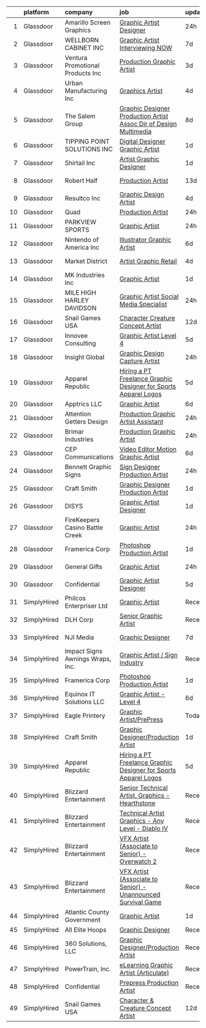 

|    | platform    | company                           | job                                                                                                                                                                                                                                                                                                                                                                                                                                                                                                                                                                                                                                                                                                                                                                                                                                                                                                                                                                            | update_time   | location           |
|---:|:------------|:----------------------------------|:-------------------------------------------------------------------------------------------------------------------------------------------------------------------------------------------------------------------------------------------------------------------------------------------------------------------------------------------------------------------------------------------------------------------------------------------------------------------------------------------------------------------------------------------------------------------------------------------------------------------------------------------------------------------------------------------------------------------------------------------------------------------------------------------------------------------------------------------------------------------------------------------------------------------------------------------------------------------------------|:--------------|:-------------------|
|  1 | Glassdoor   | Amarillo Screen Graphics          | [Graphic Artist Designer](https://www.glassdoor.com/partner/jobListing.htm?pos=107&ao=1110586&s=58&guid=0000018382f377cb8e87f787f922e2c5&src=GD_JOB_AD&t=SR&vt=w&ea=1&cs=1_8535dcfc&cb=1664349337907&jobListingId=1008166600395&cpc=3E251C7E648E8D76&jrtk=3-0-1ge1f6tvej4hs801-1ge1f6u00jm4j800-2797efc4734091fa--6NYlbfkN0BjpucFl1_4abU-LQUFnGid309MGIrLCK9RanelX4GcsKJEW4aTP6WLQjGSDfRGuRLyvus0TyBc83AAXgasm0Om0O67bKmIgwn6PtqG9ZrCgyREiTh7wmTOF5xbZfZvz_YNnPYzMbp5YlwLh85if57RyIA6STo1n1lSnf6xQu2TNkcWu5TWN2FWH3HwkyNbzx0GfAOZyRazSq6Iw47e53tf4BF6Wo0Mx4V_4NQQQubYAGTGFOe52Z072LpftB3Q_zeHy-A8AD6jIL9lIVDfU7HrfLpcLhKs0K7e_SVGcsuxXdj-v6ZdDOCTvuIxdbetQxUhBRBWfciV-j6Hy_ZrhHGLeO77qL30C-8KLrsBNQ_yq1VmHxwSa4PUEwApSoDaalfmEeRXZfbj9MB4OJd52SHQRBl7C_ykCk8Ur4LCu3gNVJ1auPC66R14F0Lg27mpvFtzQJ1eme-eZuRdZMeOlEwDAH8l7uPTwyIam3wHi8ruxv61osZAybmev7F8P11cGXxzw7lv721p8g%3D%3D)                                                                                                 | 24h           | Amarillo, TX       |
|  2 | Glassdoor   | WELLBORN CABINET  INC             | [Graphic Artist   Interviewing NOW](https://www.glassdoor.com/partner/jobListing.htm?pos=115&ao=1110586&s=58&guid=0000018382f377cb8e87f787f922e2c5&src=GD_JOB_AD&t=SR&vt=w&ea=1&cs=1_e4cad24b&cb=1664349337908&jobListingId=1008151330008&cpc=654405A9B1E0A9F5&jrtk=3-0-1ge1f6tvej4hs801-1ge1f6u00jm4j800-9b37facb50ff1e26--6NYlbfkN0AhkjNy_Xj15MaJT8SEVZ_cPLF5-iMt0WSLYnUgPquIKJifxFTALjyZf_g7Fp1SEQjS1_Scan0O1cBmrehnJ7AwLotLL7Aa3qDEIriMcZe3t9JHibZXXJbw0Tz49-woX-nYUxNUWqIaMp4L4lyYlw0OvSjn7zrdhHveLXtnp-39nRhXSTJhKhgQhVWJGySRDOoojznDYkjZkNFJkuRrWPvBhr3xmJ0eVTE0lp6S98bqfYJ0si036XBh5Z7FyX48fpNpgsxmtsSiuW2yVwUJ1sVK4tDPz-x1CaFtaIA-feOKK97NprDCHH87sfHstoIPqSs-PAYu4KVl1b8wEFnAnN5SvR2uNg6uRD2yJ7YQlo4VLCH7u7hd6I8wrmsvEKOtOJ9b_2ekQ6avyK9iyx8klJsgUnWWU1HLwnUpRypkh0x1tGYq9qS4zDSpGSd4Hpm2JO6mIJQlCYSsWZqgpnujnYWYknDJV8A9cX-zFFUW6JknVUC-CgetIrude2hK5NPvTnG-AEp5tb3NjQ%3D%3D)                                                                                       | 7d            | Ashland, AL        |
|  3 | Glassdoor   | Ventura Promotional Products  Inc | [Production Graphic Artist](https://www.glassdoor.com/partner/jobListing.htm?pos=101&ao=1110586&s=58&guid=0000018382f377cb8e87f787f922e2c5&src=GD_JOB_AD&t=SR&vt=w&ea=1&cs=1_e65e318e&cb=1664349337906&jobListingId=1008159828676&cpc=297CB4EAB7D64A33&jrtk=3-0-1ge1f6tvej4hs801-1ge1f6u00jm4j800-eea7ab864527167c--6NYlbfkN0AmkEpnXBeXR7gRO-9s3LZeUKbcpCxMz93nOx2nleaZNjd9-03PD37aqTRAUL_LNoytoBNBN1Zj46u_mGsDakwlxPv1Zo_mMcx0r-jMz7e840o3aZqCa3TR0I0w5Ws501Sb8AhiQ4kK-7UV4PEckjprZFvHvnJpg3n3ZZI6Z-mdob7OyM58VMCGLfkfKEqO3OXYBZlG5y2axDxRhNgntvhMbf3zkEy9VW9sTrOvwzO1QxxIeeBSHyXIja7A64ZhtIT7pGhVnL5AMnTf0Wb-c3BJoFcBXKecdB7Dl8H-CMt57GQhLfPag-YAJIoW0SFWdMLwRywulj6VECAp8wm28KYmPBZAa5_oypqcFrCp3i3IIWoJDgGD3fsfTRaV71h2Iax5hwYGIv5FI9H_l19TRdvJQNi53LI85UT3S1ruNadqiX-hHfoqzj1xMJAOunvcY3bYZtPci3s0xmM7RSG5-y7TjSzsELM3M8Ccl8Iptsb-g4-IES74BRdJhuMo5zDnNRmz3oZZJK_1Zoqv9B_UoEnb)                                                                                           | 3d            | Del Rio, TX        |
|  4 | Glassdoor   | Urban Manufacturing Inc           | [Graphics Artist](https://www.glassdoor.com/partner/jobListing.htm?pos=103&ao=1110586&s=58&guid=0000018382f377cb8e87f787f922e2c5&src=GD_JOB_AD&t=SR&vt=w&ea=1&cs=1_976634dd&cb=1664349337907&jobListingId=1008158287893&cpc=E6B95A06C1BC174B&jrtk=3-0-1ge1f6tvej4hs801-1ge1f6u00jm4j800-5f377a2021e00ffc--6NYlbfkN0A61z6_0YP-K0dctR8SWSSggspyWb-mCnq-hWNF-Wx9Divpa5YRYFHFDTL_9Qco_zMnoy-j5JKWDhEd_KA6MkQZa686DZq28GjB2KggYgIk7E6j10-hLguA7dKqMX-b0awHB803SMfynaPLUBek076No1tNpxqysqa6IvTUB3SnMcItN-yQYPV9WfiCuZgn1f9c4n1RvAIa-2XfyX3SIEJypDOGfGTxaq6gfp_szVOLp1XyCQLJZRJ4T9iC5LT-wLx-yqWJFrUwppvE0o87nbBrsnCHK994oU8XSNpaim9_CJm-OzkzmriI5fPV3v_KJBeFkMbobnmCYMzNH5-qprFLYK4YnkKL0MZqZWtNI1aHq4ByIOFEMdhAPUqunFgb2BDP8NKxvTUh6BzYKKiAytHpPlZDfeV-DUgtwxuRCckzdaj6cUN9HlgaRYE7uEQlqQgpIiAy18Fh1As8_cpgeTRij1Xz58kS5fgKqOY6cwBk_e8J8nrKrWfXb3UUpxnDWqs%3D)                                                                                                                       | 4d            | Vineland, NJ       |
|  5 | Glassdoor   | The Salem Group                   | [Graphic Designer Production Artist  Assoc Dir of Design   Multimedia ](https://www.glassdoor.com/partner/jobListing.htm?pos=118&ao=1110586&s=58&guid=0000018382f377cb8e87f787f922e2c5&src=GD_JOB_AD&t=SR&vt=w&ea=1&cs=1_f38c68b6&cb=1664349337909&jobListingId=1008148990064&cpc=3BA4CE39D5B5DEF5&jrtk=3-0-1ge1f6tvej4hs801-1ge1f6u00jm4j800-2fe65082ed9366e1--6NYlbfkN0DI1J_ROInBGL9dGBTS_0PV-qHgO32yAcDg9F7g9YSAovNFQkFD9voTeHgmiyAO-U6ACilEkod9qCf9qDDbkGdh0XDg9_ONo27BF9o_9TR7TaVFzN1H9NGCu1Toa0no-X56s-C9eyYkdPoTX17ld4KkGt5VT-Uxr6xwWvZOu_3h8iEOymjOjeMKeb3ZQUnCh_sboLQnhA4bkUZxsp2SG6UBArWS4u83s0oecCKLkmDT-ChN4uFIbMzNLMMhNivJiTFHL0s3Gzlx4HwcP_Bw85Ga-T6qSiluMEcF_dPL36Y1h4N6RrfbYAG0c-aUXjkUFgxgekWAhbo5Mzs-Mm8tHPk93EExq65pjYdiSoR2cbQM9HAjJAyNkl1XWAc9SLmTphGMiJldnmIhqjNUxSGdztZf9zZVDxF2zvua2Ein9MziCZ4LIuyZ8iftr9z3MZSGg00KWH76mG6unufDQU2t1uPhbANBuXlWg3dHQB0ArxZ_Atcosu49y1lHyYecgrPZcNHsY1eKZGsoqvMyZZokMycXVhPkC1iEeaUgknqkbEPSVh8AW7SAL1pQ8LU3SRwVJtw%3D) | 8d            | Chicago, IL        |
|  6 | Glassdoor   | TIPPING POINT SOLUTIONS  INC      | [Digital Designer   Graphic Artist](https://www.glassdoor.com/partner/jobListing.htm?pos=129&ao=1136043&s=58&guid=0000018382f377cb8e87f787f922e2c5&src=GD_JOB_AD&t=SR&vt=w&ea=1&cs=1_e348c927&cb=1664349337909&jobListingId=1008164156545&jrtk=3-0-1ge1f6tvej4hs801-1ge1f6u00jm4j800-5a5b36353441e78d-)                                                                                                                                                                                                                                                                                                                                                                                                                                                                                                                                                                                                                                                                        | 1d            | Sierra Vista, AZ   |
|  7 | Glassdoor   | Shirtail Inc                      | [Artist Graphic Designer](https://www.glassdoor.com/partner/jobListing.htm?pos=130&ao=1136043&s=58&guid=0000018382f377cb8e87f787f922e2c5&src=GD_JOB_AD&t=SR&vt=w&ea=1&cs=1_807c9d1e&cb=1664349337909&jobListingId=1008162817713&jrtk=3-0-1ge1f6tvej4hs801-1ge1f6u00jm4j800-925d38f67723315d-)                                                                                                                                                                                                                                                                                                                                                                                                                                                                                                                                                                                                                                                                                  | 1d            | Mesa, AZ           |
|  8 | Glassdoor   | Robert Half                       | [Production Artist](https://www.glassdoor.com/partner/jobListing.htm?pos=117&ao=1110586&s=58&guid=0000018382f377cb8e87f787f922e2c5&src=GD_JOB_AD&t=SR&vt=w&ea=1&cs=1_6de07da5&cb=1664349337909&jobListingId=1008139707650&cpc=F41FEAB56D215062&jrtk=3-0-1ge1f6tvej4hs801-1ge1f6u00jm4j800-a2d8f1b0f5b051a7--6NYlbfkN0CpzDdaQkua3np5pkmj49lKioZwmwxQ-yx5plwbYmV_M5St0DD8rCm1jUOl75MmY2EDNEjKKPoTzQixA_fqxU9oze22zHQ_a3Dnz_fYDX8z_SxSRtGeORCO59NdpRIryK2UAAUq8fzYUtlmFKg4C8x_gu-IEC_O08iGB1Te0U4Ed6o4YZhKvmNBDywf_ugYkGJSts-fkRyvpcc57wev3hXmf5oTAa4PwKtagAyozqapoBxjDr0yx3lRlt3l2Dx8flXQEtcVZAI5xRK7SDguHOVmikQfX7a56hxsvmi4ZuJzmk06RVLbBalk4stCetz-tNJfSwaupAB9ZabgZ1Q9sPpRXndwhqpD7PEFOHwXs66R4Pw25OtMupOp_Y2J6D8mqLHMJUdQhHU7Yx-S9573RStKTeoYpHhLRd2oJQU43IjtFTl2yo_mmHJ49g3rhagtJmmTNueb38RA2oTF-h4bateqm0aNz5qWkenL7bUqlkv8S1tLtyMESlJvNnaWyZs6JuJO8SA2mQ1iQ9LkBOtXCO5Bc8Z_0EPkRGH3J8-Gu7pxdH59vJhh6-YYI0BwymWvdP4%3D)                                                     | 13d           | Chanhassen, MN     |
|  9 | Glassdoor   | Resultco  Inc                     | [Graphic Design Artist](https://www.glassdoor.com/partner/jobListing.htm?pos=104&ao=1110586&s=58&guid=0000018382f377cb8e87f787f922e2c5&src=GD_JOB_AD&t=SR&vt=w&ea=1&cs=1_766c8399&cb=1664349337907&jobListingId=1008158763572&cpc=7F925F5888094D6A&jrtk=3-0-1ge1f6tvej4hs801-1ge1f6u00jm4j800-15b7f6576225facb--6NYlbfkN0DeQGf4AmRrHPxvCZ-7rfCoEZ6TCTj4B1dx3K1REUlgSnB9core8ecicae8SUtyUdSKiVld7nMtvRBR897SQfY4gVUnjHmtnEbSlX65Z2vGizsHrr6BI2qCNxJWbO9sLBnePA7D67Oqowp0gDkhbVv2OfwZYTj-wcoae2h487PkkJpYT7VofTqiKpnJhjuMLYoDaIHV3ts_1M5kLi2fRXmfEhYYCm9pkBDrSj5jyQOz1OJ0tFPRJfZzh87rsH0YGc8Eky3TFHd87l0c0L6Mh5T2lCoXJsAtFUEf3ubKC6IB08Zv2KDdWrmJrIDIZlMTC25XrPe6nNBlLdlcGZD0u3pL-e6wA7p_vDFTIzRHm_cZvwZQR-AWevy799YmzkbLnodcvGlyi2dGXVYDnYqgh7YkIqkUDtxROLAL8Qh1G686elb2CrisFartRAErEvdami0oQPWXDNH5zF1y0p9y9WEyDeAumvLc9t5CNJi96fntfE37mEZF2pv0ARXBFMBLo0QC78Xr_1_18A%3D%3D)                                                                                                   | 4d            | Novi, MI           |
| 10 | Glassdoor   | Quad                              | [Production Artist](https://www.glassdoor.com/partner/jobListing.htm?pos=120&ao=1136043&s=58&guid=0000018382f377cb8e87f787f922e2c5&src=GD_JOB_AD&t=SR&vt=w&cs=1_5790678a&cb=1664349337909&jobListingId=1008164963851&jrtk=3-0-1ge1f6tvej4hs801-1ge1f6u00jm4j800-f9707323c3af910e-)                                                                                                                                                                                                                                                                                                                                                                                                                                                                                                                                                                                                                                                                                             | 24h           | Modesto, CA        |
| 11 | Glassdoor   | PARKVIEW SPORTS                   | [Graphic Artist](https://www.glassdoor.com/partner/jobListing.htm?pos=124&ao=1136043&s=58&guid=0000018382f377cb8e87f787f922e2c5&src=GD_JOB_AD&t=SR&vt=w&ea=1&cs=1_d37024c3&cb=1664349337909&jobListingId=1008165866644&jrtk=3-0-1ge1f6tvej4hs801-1ge1f6u00jm4j800-9b9da3afa688aea5-)                                                                                                                                                                                                                                                                                                                                                                                                                                                                                                                                                                                                                                                                                           | 24h           | Bronx, NY          |
| 12 | Glassdoor   | Nintendo of America Inc           | [Illustrator Graphic Artist](https://www.glassdoor.com/partner/jobListing.htm?pos=119&ao=1136043&s=58&guid=0000018382f377cb8e87f787f922e2c5&src=GD_JOB_AD&t=SR&vt=w&ea=1&cs=1_7e25d69b&cb=1664349337909&jobListingId=1008153239001&jrtk=3-0-1ge1f6tvej4hs801-1ge1f6u00jm4j800-3c9446cf6c02d3fe-)                                                                                                                                                                                                                                                                                                                                                                                                                                                                                                                                                                                                                                                                               | 6d            | Woodland, CA       |
| 13 | Glassdoor   | Market District                   | [Artist  Graphic Retail](https://www.glassdoor.com/partner/jobListing.htm?pos=114&ao=1110586&s=58&guid=0000018382f377cb8e87f787f922e2c5&src=GD_JOB_AD&t=SR&vt=w&cs=1_adcbf505&cb=1664349337908&jobListingId=1008158189613&cpc=217C45A42544DB93&jrtk=3-0-1ge1f6tvej4hs801-1ge1f6u00jm4j800-653a0c0fc59ae39f--6NYlbfkN0B9Z5kUrYpJSl1jY-NmjPX7HlwbyZlOtE5lNuYxyWYp64qwvpN0tWd7xEq6tmpl38fr5cWx_kLuEBvkXmGWxBU54lGztVakqUXuXrPVGLDV5Au0dCm83m9oey21e-1G0mgBYBOQFn6eGJRz_RmZrIuYWXEFVgVEBEA71hXmf2q08fZecjhidaN5BYQTcN6YEpxWLh897K6gcrvuY62DV7Qa6V7zgTKggsUN3W7L3nPFO0Xh8sXkhK32vxUp3K0bmCJaVU3vTYhtu_DOtC8OifehCP1KRkA08Xm8VL4bRYN_NZ-2-8fDo_VgVwWimOyGZSZ4iIv3ijrV-4_UO-64vfiqFu_nLQdVRhO4Oc3pYZ-ekPBEbHtvZ7fYu54YLe1bWMYb7c7PdOXYqVGtNXRV0fOBjcGhQUQiWfHk-_HHop4n4kOrXmr8BS-PYgADVnzTU3qhEm780QqErTyJyk26kQPx6j6RYpd7q0xgYp0SyZduQm4yh6ATz4vUEiZyHBJStb0%3D)                                                                                                                     | 4d            | Pittsburgh, PA     |
| 14 | Glassdoor   | MK Industries  Inc                | [Graphic Artist](https://www.glassdoor.com/partner/jobListing.htm?pos=123&ao=1136043&s=58&guid=0000018382f377cb8e87f787f922e2c5&src=GD_JOB_AD&t=SR&vt=w&ea=1&cs=1_dc83236b&cb=1664349337909&jobListingId=1008162793646&jrtk=3-0-1ge1f6tvej4hs801-1ge1f6u00jm4j800-f7f3d99d73b3db10-)                                                                                                                                                                                                                                                                                                                                                                                                                                                                                                                                                                                                                                                                                           | 1d            | Pascagoula, MS     |
| 15 | Glassdoor   | MILE HIGH HARLEY DAVIDSON         | [Graphic Artist Social Media Specialist](https://www.glassdoor.com/partner/jobListing.htm?pos=109&ao=1110586&s=58&guid=0000018382f377cb8e87f787f922e2c5&src=GD_JOB_AD&t=SR&vt=w&ea=1&cs=1_ee135f77&cb=1664349337908&jobListingId=1008165544160&cpc=9C2286EA3771AAF6&jrtk=3-0-1ge1f6tvej4hs801-1ge1f6u00jm4j800-dcfc0dab65ecee89--6NYlbfkN0BxkLIcfe0oqaYINownie861a0BJtkzmJW-WyGv8J0JYDbpMcxnd0oD_NSa328DRb0HNwogVG2a9wrtyJ8_qQRFHzRFbKAMhXj48MkeoOTidGDAw_IdDvuQ7MOzAHi8dmrLMw2-wNniinoWKoXgyKuyU13fkcKH6Ie-9IPKCfylfciOwGmiE1ytyhQY9wy-oBCe0FPfXx4oQ0tyiNz0ZdzbQO0L-1rYMUUqjkqcAKv3ZyVlNMV0i5hxrAp0-fSB31xTjwsf4419x6KEXrGjh3PlZGy9et8As7ohSeSytzS7sSmEVbo9ka6kLt5H6MdXqbXgWVyoResAXxh25DikuBdkagqRZ9NfYW1c-xWImai0aAPtTS3fp2UenRPHeUKxiH3KB92bOyGOt6q70xaaTQcR7Ho_G0tSOPHZemkl9KBys2aut8Cbp0xwpjf0MMQX5dDyF0bjZ97mWoUV5hU-IGa_p1BP1k2wNOg3YOM5ZbhIsIDaQCUAhE0N5JHGI8N7thWpJ63Ys4utHw%3D%3D)                                                                                  | 24h           | Aurora, CO         |
| 16 | Glassdoor   | Snail Games USA                   | [Character   Creature Concept Artist](https://www.glassdoor.com/partner/jobListing.htm?pos=112&ao=1110586&s=58&guid=0000018382f377cb8e87f787f922e2c5&src=GD_JOB_AD&t=SR&vt=w&ea=1&cs=1_dda71fc3&cb=1664349337908&jobListingId=1008143273068&cpc=F41FEAB56D215062&jrtk=3-0-1ge1f6tvej4hs801-1ge1f6u00jm4j800-c7fdc8aca587ab24--6NYlbfkN0Cw7niSvkhlOnyUOIKh8iEFaGQrF0ehIy67CPytvastGfTep2RELHiWIiCT54p7uGyxwCUjIVnIlsUbpLR9__OCtQWshtYduel-DcqvylTlwFyMqEQesVkn8QFOuSaGCIjGwqe3lTzCEaxD2YU6JqSy_31ccDoySKC852Vlc6X51omYNc8FO4vUWSNooZgotJshgeZjx_CTiw37QCiwKzviSQyzwl8v2KmQRqq2NvTf2pXvZKur1kIAqRNRBhF23k7o5ivs1fgmUIdW-YgRwzUqSQrOzBZbyaxEV3X3-pe1oLjln9NeZUfgxGp0kfdz_74zdA5iqiF6ZR8KV7_c28zsnwjn_CIRj5e2pWPeXE6S-9Fw-bda2IKBfURsygtn05xS80XtxrW9I8I-0Ylx8cXUIraSrm0rhambVNgf5QUpSXreH0OY0rJV4RRgyKynWgrFFpjdi9eGh3yYczYPPxxA)                                                                                                                                                 | 12d           | Remote             |
| 17 | Glassdoor   | Innovee Consulting                | [Graphic Artist   Level 4](https://www.glassdoor.com/partner/jobListing.htm?pos=128&ao=1136043&s=58&guid=0000018382f377cb8e87f787f922e2c5&src=GD_JOB_AD&t=SR&vt=w&ea=1&cs=1_66b2be69&cb=1664349337909&jobListingId=1008156314307&jrtk=3-0-1ge1f6tvej4hs801-1ge1f6u00jm4j800-f15ac7253f8073ab-)                                                                                                                                                                                                                                                                                                                                                                                                                                                                                                                                                                                                                                                                                 | 5d            | Remote             |
| 18 | Glassdoor   | Insight Global                    | [Graphic Design Capture Artist](https://www.glassdoor.com/partner/jobListing.htm?pos=113&ao=1110586&s=58&guid=0000018382f377cb8e87f787f922e2c5&src=GD_JOB_AD&t=SR&vt=w&ea=1&cs=1_d29c7ecf&cb=1664349337908&jobListingId=1008165579531&cpc=AC285F3A3ECA6BB0&jrtk=3-0-1ge1f6tvej4hs801-1ge1f6u00jm4j800-7a86e9afd0e9a655--6NYlbfkN0BKkHZu3wF05EeDimN_p6sYpKCMArvwa95YdH7UpkaBCoSUOkIYlUzf1Pb6Z78DI6MAHITlv1QHEV5C89SsGh7dnC5-_jNo8wc8F0EnkwDE51ZGFRSBSMM8O7NIAJV-YY8aG3l4ONR3GwWPehvG7e8-Qj0ZWQYoschPlvpDiayhKT39cNbHHpBJSJFEj-wfXS6WIAlFCIhuDy3VDdkqO3ZvwE4ZPq8-5l8kyWA5cLODy_LkMrLY1-v_3V09HD43LIMIe3tKZBLl6OYUF1MaYssaUoL-ECh6Ja4xWA9XxUAEF-hhcvkkG23Jcuh4k6zB_uqvY6vPlUVhW7czlV-_ZNcmxwk6f8MIu03Lcz4UryA7Fx4GiS-bUFMebLApN3v7aGyPqjIP5CsM6si43KP0u2fxxe7d4it9zc3-dc_Jd0PO-nEkC1Uqf_rA7qyKB-Xw4h5reaURUIRqBKbeKceRTcz-jIFRU6DxxA759X6U9OI__CCuOjxfX4j0LzCv5b92brPmS0whP2gDh5u4dKE0UfSU)                                                                                       | 24h           | Remote             |
| 19 | Glassdoor   | Apparel Republic                  | [Hiring a PT Freelance Graphic Designer for Sports Apparel Logos](https://www.glassdoor.com/partner/jobListing.htm?pos=121&ao=1136043&s=58&guid=0000018382f377cb8e87f787f922e2c5&src=GD_JOB_AD&t=SR&vt=w&ea=1&cs=1_3fd1e726&cb=1664349337909&jobListingId=1008156650286&jrtk=3-0-1ge1f6tvej4hs801-1ge1f6u00jm4j800-76bf0e28036df4b1-)                                                                                                                                                                                                                                                                                                                                                                                                                                                                                                                                                                                                                                          | 5d            | Remote             |
| 20 | Glassdoor   | Apptrics LLC                      | [Graphic Artist](https://www.glassdoor.com/partner/jobListing.htm?pos=126&ao=1136043&s=58&guid=0000018382f377cb8e87f787f922e2c5&src=GD_JOB_AD&t=SR&vt=w&ea=1&cs=1_fce46310&cb=1664349337909&jobListingId=1008153517779&jrtk=3-0-1ge1f6tvej4hs801-1ge1f6u00jm4j800-175260368a48d5a7-)                                                                                                                                                                                                                                                                                                                                                                                                                                                                                                                                                                                                                                                                                           | 6d            | Hartford, CT       |
| 21 | Glassdoor   | Attention Getters Design          | [Production   Graphic Artist Assistant](https://www.glassdoor.com/partner/jobListing.htm?pos=108&ao=1110586&s=58&guid=0000018382f377cb8e87f787f922e2c5&src=GD_JOB_AD&t=SR&vt=w&ea=1&cs=1_311ffbed&cb=1664349337908&jobListingId=1008165434131&cpc=56632219D727AB75&jrtk=3-0-1ge1f6tvej4hs801-1ge1f6u00jm4j800-adb3087f81ac73a9--6NYlbfkN0COcDw_2rzmOwXmDa2sFdISx-jkk_61EYZJCIePYVoem1pnPAL0h8Gj2onIpTc2T8-kTv7fkaP7ePJ9xhPgoE_uB7WFLWN3oa8tOgQp3jfc2pO2Q1wSoda6yfxLchkznjjyNMxE0-MFrjQFWVaq3PbgQXQh5Nt1fn_utLL0kS1j2SGO-Qv_U12_g3G5QGiN5YpglHpSqGHAG8HhS-ldvyRP-2hW4gC66R_XParAvCasOnfTAgGer43YkxwE_H5HxeUUyqIQgMs94WlnBP7QISy3xwKPOEiSbe0gL9GEUqGGTAJf0r8TLikBfIGqNiV5M8JvavdulV8hvLVKxc8N4A14S-__QbTyz0AWAAnnL9ZYAhLlot2NWQDGhmd4wS5SsfXCDpcANMwXyGa28tZ2640W8xtf-Fkoq149QEvHZyN0NoMdvistQf2DIz4gA2bPpc5aC3N0eVr6Bt06kOT1XFEyOqvfOHnqXnd2_U-305Paeo6mayUdwaDZOweuon7FSbA5OOWCTDddYLlNknFsilC-)                                                                               | 24h           | El Cajon, CA       |
| 22 | Glassdoor   | Brimar Industries                 | [Production Graphic Artist](https://www.glassdoor.com/partner/jobListing.htm?pos=111&ao=1110586&s=58&guid=0000018382f377cb8e87f787f922e2c5&src=GD_JOB_AD&t=SR&vt=w&ea=1&cs=1_0484f4e9&cb=1664349337908&jobListingId=1008165853537&cpc=5E31031E1AFF45A7&jrtk=3-0-1ge1f6tvej4hs801-1ge1f6u00jm4j800-fad5e304f37c06df--6NYlbfkN0A4hgeKHdLyHgzaskNEvl2xXMVaueUT71iJOYpLYISQUH_rOuc1_2njVRQ4yx9nZtUiiRxLZNb1VFuvp1seXk-bjr-avmHFev2fqCSpnOUDBYJIx4QGdMrA5iDKOXnrq2rwgtsJ-jsj6Ha1j-xXjfxz93Tgkn96y2g1KSR4MXcR-H8GnLuzcORuFyq6j65mgtNKDKt2AdHeo_SJEtGTbUB2y5EtmtZ3mqSnmWhx4vBStQddAnysecrCDjoQ_C3iYGQlP4bcNZUWdOBHvxWHQW2xoeL3hzTNZ0Q5PskjwUTjam_9D-f5Zx_2LB0I46BpLEkw9rbEsk6gpmnbjq3R_zpEovs04nu-qUW0TVaAaa7pJQbATmjc8SI0TU5Tw5ro67CzXlauCS87QAeIhUvhRudwJfucwQQ9pHsvNr_Jq8dUEAUO7uSg5occqAupWCCj_U2-Xx4u5kc4OHY9yZ-D6ciLBKwhv_0gNVXC9ZShQtgfWOTo4wH6F4zoDobq5NA0kHA4Jr7FHo6iQA%3D%3D)                                                                                               | 24h           | Garfield, NJ       |
| 23 | Glassdoor   | CEP Communications                | [Video Editor   Motion Graphic Artist](https://www.glassdoor.com/partner/jobListing.htm?pos=122&ao=1136043&s=58&guid=0000018382f377cb8e87f787f922e2c5&src=GD_JOB_AD&t=SR&vt=w&ea=1&cs=1_eb28d56a&cb=1664349337909&jobListingId=1008154475416&jrtk=3-0-1ge1f6tvej4hs801-1ge1f6u00jm4j800-411673c623e339df-)                                                                                                                                                                                                                                                                                                                                                                                                                                                                                                                                                                                                                                                                     | 6d            | Remote             |
| 24 | Glassdoor   | Bennett Graphic Signs             | [Sign Designer   Production Artist](https://www.glassdoor.com/partner/jobListing.htm?pos=110&ao=1110586&s=58&guid=0000018382f377cb8e87f787f922e2c5&src=GD_JOB_AD&t=SR&vt=w&ea=1&cs=1_5c3c6a0c&cb=1664349337908&jobListingId=1008166001506&cpc=BA15C3E50D27FFE8&jrtk=3-0-1ge1f6tvej4hs801-1ge1f6u00jm4j800-a89b977596713c06--6NYlbfkN0AZiaPZyccuKjlre0e0RaBFeO48J0QExrO5hcuLctOVaN_M4Dm3U4EmrBl0RXgRFlmJjpk14iSy9pOHUfUVYVerq-B6vrqvKWTaVPTOWrnkHS1B88GKQSoVsdAS1OYzwtv2HkPl8Q0C173vbG_WLNdhz9pKvJkilm9G_HYhcCtTlg5OQxpl-AS2zOwoCptNaAmfoQqq3hBN0YOiyByOCreIDJTABkv_Gi6iSJul-jWOTfAQcj_cyRUZH65ZTm_sqHFtNAaPrbw_Dnxeq5aIrOGwpPOggXzc7irVct8GGc7mDsUNUmPhqMRCPfxb3ENCQTmAujqxF9G0F-NH1mu0xqnvbmjxFFJKKPmL1IEpp_Qt_9_xnoDapmgxvKvs8stkUG_iMNLZo8tVxptj8B6u7xGkPOgrV1epj2ocvdqTzZAdgmWJAct85Ecd6zW6ka-TLO7Xs-0fxRjmDNRM6C4iCrggMuSTOhVPbQ1MftBCH4Yq-QjREjNS7FW9V8BUa2uGp6QxFvLnLADy0g%3D%3D)                                                                                       | 24h           | Pleasanton, CA     |
| 25 | Glassdoor   | Craft Smith                       | [Graphic Designer Production Artist](https://www.glassdoor.com/partner/jobListing.htm?pos=105&ao=1110586&s=58&guid=0000018382f377cb8e87f787f922e2c5&src=GD_JOB_AD&t=SR&vt=w&ea=1&cs=1_5f281ef8&cb=1664349337907&jobListingId=1008163016448&cpc=FAE5E775D180B2FB&jrtk=3-0-1ge1f6tvej4hs801-1ge1f6u00jm4j800-cb1bc581d27e878b--6NYlbfkN0A5WrIHh7m3xjljZTkpNeMVXzoB8FSVoc2rI_H7ceAy7fzXbW4iqQ7IsxPaCtLK-GfEfFGhd7kCr1q6Mdf35XbKrAwulN6pwW9CUfsFsEPRwy1pAfFA34lj-8zzts5eX20TsX4bUO3ekbTM3os42j6bdCBwoqfuaNobtfOtSwKUXyXSaO9o4Ox3k8ZOiX5SwMz3ZUTkb0c2U-RZ8Shs8-Pz45KxsSzbQlrzzz7dO9Qjk93kNbl_nxCZz9n_kOZCRpLXj1i3mMkzMvz2kLK7gQTieg5Qmczriym9OQhyc3zfA64w40ZqYBQMs4wbXPXMFDsX1V4tIKFfwQWr0QWcHoKdHpBMtBjFGvIuYwux2PJ3PWbDPGM1bgGIl16FNihgCfwP0biQPhixiyfyxlhQRrs05ZE7WRpekKDaE9vxah2k1wa-GwH5Tu_jQdKc016KdgIiG-mXmUq7K1ZLPjJ3BlD7IckeAJgZmKHE-EgWQruczb3ok_MT0w13D-pQ87mrGHNmTbvC-pmbnF4fFm86ifQC)                                                                                  | 1d            | Utah               |
| 26 | Glassdoor   | DISYS                             | [Graphic Artist Designer](https://www.glassdoor.com/partner/jobListing.htm?pos=116&ao=1110586&s=58&guid=0000018382f377cb8e87f787f922e2c5&src=GD_JOB_AD&t=SR&vt=w&ea=1&cs=1_45f4773b&cb=1664349337909&jobListingId=1008163544050&cpc=AC285F3A3ECA6BB0&jrtk=3-0-1ge1f6tvej4hs801-1ge1f6u00jm4j800-208bb3d0f87f1724--6NYlbfkN0BTYkY06FZEdAAtNWO-eDAfNklmfZymsMF6eFRONl7rAMN5x_2sHrqXfWPo9rHDxSPkL5mJiD4Opfj2zoJbUb4a1dW-GsI_HkugXNrpmglM333WFABcBrlRYrfKhpIFx1UAz6I5sihbn8KxLMVmMlUvzlKMfChnBjdHx9RR8hPBTqY3S6UdMglId_Xzva22QmlRWRVRl-LIo4djBPi5Va5MID_rq8r7rkDV-wDuOmp1nAc6wsdyKgOwO2DP7APXSfB51cxDcKFWLohwJDiowo1poLPTl2MKdw7I-u6CF2Cw_eHkoD7HTkd9CfAeM2TXFCuRAml-lJFrwh76Hz8NofxMQfCNjv_neBC0TxIllQhzYrak_irzZIgcIMgDeJoM50eIHkGTvBjdOd49gB7E0-58YJWP3bZviYoIOg3T0ZDoOk4BVSgHXoTUP8AcH_gmGaq8cWRyZTyCIzPXEZs6yAojObVxjR9S9Sj7KYCN_xsKVgsQIadC9okCsCpYYkf4L8F4eLH75cnO7w%3D%3D)                                                                                                 | 1d            | Getzville, NY      |
| 27 | Glassdoor   | FireKeepers Casino Battle Creek   | [Graphic Artist](https://www.glassdoor.com/partner/jobListing.htm?pos=127&ao=1136043&s=58&guid=0000018382f377cb8e87f787f922e2c5&src=GD_JOB_AD&t=SR&vt=w&cs=1_8748500b&cb=1664349337909&jobListingId=1008165575857&jrtk=3-0-1ge1f6tvej4hs801-1ge1f6u00jm4j800-aeb665e2ab77d62e-)                                                                                                                                                                                                                                                                                                                                                                                                                                                                                                                                                                                                                                                                                                | 24h           | Battle Creek, MI   |
| 28 | Glassdoor   | Framerica Corp                    | [Photoshop Production Artist](https://www.glassdoor.com/partner/jobListing.htm?pos=102&ao=1110586&s=58&guid=0000018382f377cb8e87f787f922e2c5&src=GD_JOB_AD&t=SR&vt=w&ea=1&cs=1_5614df07&cb=1664349337907&jobListingId=1008162639918&cpc=CE83898D3A5B2434&jrtk=3-0-1ge1f6tvej4hs801-1ge1f6u00jm4j800-cceec2bc43ba96a5--6NYlbfkN0C0GCdDQ-ys9B_9PwTj_IQR7eybiv6SgoFeE7XFx3ybaXvO8wa9IZEvJZipMnJ_uZLVJNMzkVhn1GNMVLrTDbAUZtTWBc6Eh0N3VNgH3Jnc0M26q0SHrVlpFCy83OUyLyz7NUJabnRBkfA90QbQtEqAEtvuFqvQ2oyYv_dowbLJcM8cbuYubBG2nkHIH1_eudUGqyZIiPApTkM8BrNBC_mDOC9umwDXTBkhLzkCbRiq7CGEBH3oqrQXpHCVnRGDHMdHijTxQ9k5tMAl_PUhgNeh4pRYGdG9bJxdEtctPIig19Tk8_8baZ6udTYKqBFFLC9TAj6_SjqHsbVdB6dMaVAa5wyqVjwmcxsmn0J2rjTUIASjJlT9IFzKyuugeN0kbZIhlGvn0pvTDlJe4yNm5_BJLi_KcIfti2YXGGjpM6Yz4cLJ1mK0Bi8LZKnBCsIKP7hIAhC9teyphi4MobEC9KcPIHQYmZ84USipCNQ906ndjEljNMb4bbKTiQAp9qgZvCCmn2GTv6p2cQ%3D%3D)                                                                                             | 1d            | Yaphank, NY        |
| 29 | Glassdoor   | General Gifts                     | [Graphic Artist](https://www.glassdoor.com/partner/jobListing.htm?pos=125&ao=1136043&s=58&guid=0000018382f377cb8e87f787f922e2c5&src=GD_JOB_AD&t=SR&vt=w&ea=1&cs=1_188f82f5&cb=1664349337909&jobListingId=1008165504820&jrtk=3-0-1ge1f6tvej4hs801-1ge1f6u00jm4j800-0dcee2a5ff2d70ef-)                                                                                                                                                                                                                                                                                                                                                                                                                                                                                                                                                                                                                                                                                           | 24h           | Las Vegas, NV      |
| 30 | Glassdoor   | Confidential                      | [Graphic Artist Designer](https://www.glassdoor.com/partner/jobListing.htm?pos=106&ao=1110586&s=58&guid=0000018382f377cb8e87f787f922e2c5&src=GD_JOB_AD&t=SR&vt=w&ea=1&cs=1_5fbb4e6f&cb=1664349337907&jobListingId=1008156194254&cpc=A938E184CF850189&jrtk=3-0-1ge1f6tvej4hs801-1ge1f6u00jm4j800-8d7dbfc41be50e1f--6NYlbfkN0BBApSCe8UkoDFUdPjGJGk8b0MTMAA9T7qj8oBjbEembMIyLwf-YKqO9up9wpXKSNnXrzGNUjXf4tsdZIY4mTgAiq1QlhyPt0iE1A4ZATIQpRh5o5LzcyJjSZQ88eey_msJCExHIiZ8jX2ahI0XNa-t2y8Ksug7PYdyV32Dk_vHZsKvmxw1MHSDRLtabYfy3ZfSM7RWlGTXlZSd6J8sRK3ilCnBFT6E4M5f3IRATxk4GFrYf_1L30hIDlqyWkMBQJSNs0foNpbVo5KWGxGs6GyvGrM3vlvOzD9ukqxnuhp-Jq94EQqHFzZ-3KqDYVK9QQ3xyS7WQ-CA4Phq4AZUnL_crZOei7rZpSVMKB8wIGpmdk10YCb4Abo4ko4PFfC-Uk44xK3p0YpjqJlKxYYRiWPiT8gDdUivq7RwsVBJfG4qnbrXqZkS8-nwlfL1d-fiSvfc3TLx1MYkQQ6EMbXx4le5kLtn4C4bTn9iu06oqVXy4PCjpEQqSYfFj1g2U78_yyO9_q7DgPmjkfvSqcmEpltv)                                                                                             | 5d            | Sherwood, AR       |
| 31 | SimplyHired | Philcos Enterpriser Ltd           | [Graphic Artist](https://www.simplyhired.com/job/_h1F_wQyebtsG3ZO-vaY5MF-bl-dc3WybUwXv6Hi-k6gaJ4HeVqGIw?q=graphic+artist)                                                                                                                                                                                                                                                                                                                                                                                                                                                                                                                                                                                                                                                                                                                                                                                                                                                      | Recently      | Orlando, FL        |
| 32 | SimplyHired | DLH Corp                          | [Senior Graphic Artist](https://www.simplyhired.com/job/_Rnz7mrtfOD-T3LmvGC3AeDDT1a0Ixq8w_IDBd5B3_iur0GrJzl3NQ?q=graphic+artist)                                                                                                                                                                                                                                                                                                                                                                                                                                                                                                                                                                                                                                                                                                                                                                                                                                               | Recently      | Remote             |
| 33 | SimplyHired | NJI Media                         | [Graphic Designer](https://www.simplyhired.com/job/GjcdcvzgFd_OkFIHDa94i9ijDmr-T2I0rjPO7di1wgpJXRgVVjwDyw?q=graphic+artist)                                                                                                                                                                                                                                                                                                                                                                                                                                                                                                                                                                                                                                                                                                                                                                                                                                                    | 7d            | Remote +1 location |
| 34 | SimplyHired | Impact Signs Awnings Wraps, Inc.  | [Graphic Artist / Sign Industry](https://www.simplyhired.com/job/B38d853MvCLIM7aE48kSRWl3ru0J1Ta_GLb2qo3oDt3sNg8HAOZKGQ?q=graphic+artist)                                                                                                                                                                                                                                                                                                                                                                                                                                                                                                                                                                                                                                                                                                                                                                                                                                      | Recently      | Sedalia, MO        |
| 35 | SimplyHired | Framerica Corp                    | [Photoshop Production Artist](https://www.simplyhired.com/job/7v0JCQRlhgv2q_72muAT7F6aNj27Wt9m1MtEcMupzL1Q9y5cXxoAqw?q=graphic+artist)                                                                                                                                                                                                                                                                                                                                                                                                                                                                                                                                                                                                                                                                                                                                                                                                                                         | 1d            | Yaphank, NY        |
| 36 | SimplyHired | Equinox IT Solutions LLC          | [Graphic Artist - Level 4](https://www.simplyhired.com/job/drbXMNIZDq6zz23OM6HpcxXpDDtIJW57ilcv1sJlQcEsCDegKzguYQ?q=graphic+artist)                                                                                                                                                                                                                                                                                                                                                                                                                                                                                                                                                                                                                                                                                                                                                                                                                                            | 6d            | Remote             |
| 37 | SimplyHired | Eagle Printery                    | [Graphic Artist/PrePress](https://www.simplyhired.com/job/OfoCiIB-s-M94x2kniwb180Z9Eo7deVI9tol8WrhtH5AmcZ-C14CAQ?q=graphic+artist)                                                                                                                                                                                                                                                                                                                                                                                                                                                                                                                                                                                                                                                                                                                                                                                                                                             | Today         | Butler, PA         |
| 38 | SimplyHired | Craft Smith                       | [Graphic Designer/Production Artist](https://www.simplyhired.com/job/QVGi0kRkO2CLbRlaCjWjPinzKCJjDpXOJNYcfWUv5Dr11jGquT6R2w?q=graphic+artist)                                                                                                                                                                                                                                                                                                                                                                                                                                                                                                                                                                                                                                                                                                                                                                                                                                  | 1d            | Utah               |
| 39 | SimplyHired | Apparel Republic                  | [Hiring a PT Freelance Graphic Designer for Sports Apparel Logos](https://www.simplyhired.com/job/_11vLc4ayc_PcULzzjkj7S2A7JzXaYc1FzvACVx45CnvXpPAWEtZLQ?q=graphic+artist)                                                                                                                                                                                                                                                                                                                                                                                                                                                                                                                                                                                                                                                                                                                                                                                                     | 5d            | Remote             |
| 40 | SimplyHired | Blizzard Entertainment            | [Senior Technical Artist, Graphics - Hearthstone](https://www.simplyhired.com/job/mADtEG9UFZwYBIxAQaDGT5gPBmuMcSKhzKk0nwxmsyJaAumiXkA5TQ?q=graphic+artist)                                                                                                                                                                                                                                                                                                                                                                                                                                                                                                                                                                                                                                                                                                                                                                                                                     | Recently      | Irvine, CA         |
| 41 | SimplyHired | Blizzard Entertainment            | [Technical Artist Graphics - Any Level - Diablo IV](https://www.simplyhired.com/job/0JKV9p2nVJiiJcMZC5GWGisdxWahrkkLJT-WgoRhguE9EaW_vPWqyw?q=graphic+artist)                                                                                                                                                                                                                                                                                                                                                                                                                                                                                                                                                                                                                                                                                                                                                                                                                   | Recently      | Irvine, CA         |
| 42 | SimplyHired | Blizzard Entertainment            | [VFX Artist (Associate to Senior) - Overwatch 2](https://www.simplyhired.com/job/2d70J5UkkZ2YmvlvJfcaEqf0vVFEZwLt57euRMmQlk3Afx_2Q_gYzw?q=graphic+artist)                                                                                                                                                                                                                                                                                                                                                                                                                                                                                                                                                                                                                                                                                                                                                                                                                      | Recently      | Irvine, CA         |
| 43 | SimplyHired | Blizzard Entertainment            | [VFX Artist (Associate to Senior) - Unannounced Survival Game](https://www.simplyhired.com/job/KkU5POwqBrjQFyVJEXQP2bGke-LdaEoA9ScjlyKSgnVUV0RIk5tdCg?q=graphic+artist)                                                                                                                                                                                                                                                                                                                                                                                                                                                                                                                                                                                                                                                                                                                                                                                                        | Recently      | Irvine, CA         |
| 44 | SimplyHired | Atlantic County Government        | [Graphic Artist](https://www.simplyhired.com/job/VBOMMr0l-pNgXAyoVjUcD0r_JNDy-Vpu8-fEFopJHVlWYApzwm4CWw?q=graphic+artist)                                                                                                                                                                                                                                                                                                                                                                                                                                                                                                                                                                                                                                                                                                                                                                                                                                                      | 1d            | Mays Landing, NJ   |
| 45 | SimplyHired | All Elite Hoops                   | [Graphic Designer](https://www.simplyhired.com/job/NlRkUGulrTojrEVgRuaev59aRbb1nD-IxUFXJz0wBXHTHi2uOKZjgA?q=graphic+artist)                                                                                                                                                                                                                                                                                                                                                                                                                                                                                                                                                                                                                                                                                                                                                                                                                                                    | Recently      | Remote             |
| 46 | SimplyHired | 360 Solutions, LLC                | [Graphic Designer/Production Artist](https://www.simplyhired.com/job/wTKuKhJFue8gAenatIutsqNnn1KWWLvcslbVcB2Shz7OnZLg523oNA?q=graphic+artist)                                                                                                                                                                                                                                                                                                                                                                                                                                                                                                                                                                                                                                                                                                                                                                                                                                  | Recently      | Remote             |
| 47 | SimplyHired | PowerTrain, Inc.                  | [eLearning Graphic Artist (Articulate)](https://www.simplyhired.com/job/MRWqIa6aJEgdEZLHBOUAXo4QMnWYzvs2OCcdz4ZnxIFgOvJz2ZUC2w?q=graphic+artist)                                                                                                                                                                                                                                                                                                                                                                                                                                                                                                                                                                                                                                                                                                                                                                                                                               | Recently      | Remote             |
| 48 | SimplyHired | Confidential                      | [Prepress Production Artist](https://www.simplyhired.com/job/GD9D5h1Poc3SnRINij-RSPcicEYbTI85yWISZ4MjjlymT0FXUCbhtQ?q=graphic+artist)                                                                                                                                                                                                                                                                                                                                                                                                                                                                                                                                                                                                                                                                                                                                                                                                                                          | Recently      | Monee, IL          |
| 49 | SimplyHired | Snail Games USA                   | [Character & Creature Concept Artist](https://www.simplyhired.com/job/bgAu-8iPO2QNv1kaHPFpLw5dNDCUE7_0TDghEMRGFo5fDDSvYLNcWw?q=graphic+artist)                                                                                                                                                                                                                                                                                                                                                                                                                                                                                                                                                                                                                                                                                                                                                                                                                                 | 12d           | Remote             |